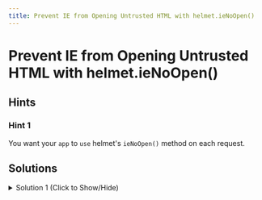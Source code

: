 ```yaml
---
title: Prevent IE from Opening Untrusted HTML with helmet.ieNoOpen()
---
```

# Prevent IE from Opening Untrusted HTML with helmet.ieNoOpen()

## Hints

### Hint 1
You want your `app` to `use` helmet's `ieNoOpen()` method on each request.

## Solutions

<details><summary>Solution 1 (Click to Show/Hide)</summary>

In the `myApp.js` file add `app.use(helmet.ieNoOpen());` under the sixth instructions.

**Note:** Be sure to submit the link to the **live demo** of your project.

</details>